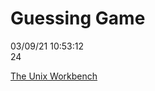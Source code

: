 # Guessing Game
03/09/21 10:53:12
</br>
24

[The Unix Workbench](https://coursera.org/share/beab0cbee185baa09dd585d212be7bf1)
